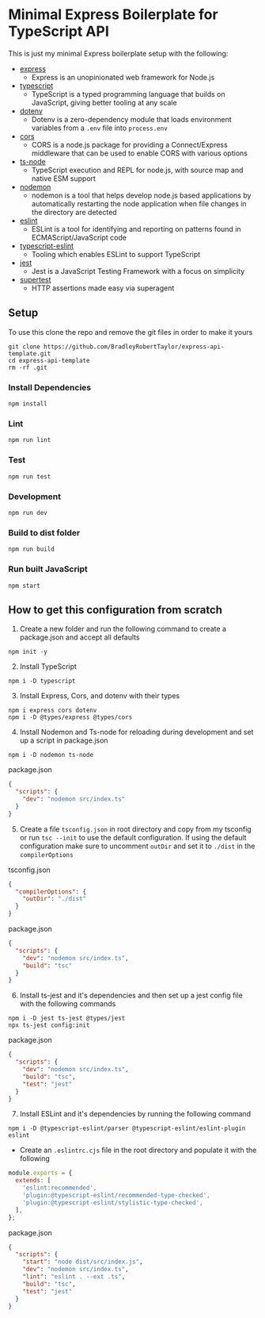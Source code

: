 # Minimal Express Boilerplate for TypeScript API

This is just my minimal Express boilerplate setup with the following:

- [express](https://www.npmjs.com/package/express)
  - Express is an unopinionated web framework for Node.js
- [typescript](https://www.npmjs.com/package/typescript)
  - TypeScript is a typed programming language that builds on JavaScript, giving better tooling at any scale
- [dotenv](https://www.npmjs.com/package/dotenv)
  - Dotenv is a zero-dependency module that loads environment variables from a `.env` file into `process.env`
- [cors](https://www.npmjs.com/package/cors)
  - CORS is a node.js package for providing a Connect/Express middleware that can be used to enable CORS with various options
- [ts-node](https://www.npmjs.com/package/ts-node)
  - TypeScript execution and REPL for node.js, with source map and native ESM support
- [nodemon](https://www.npmjs.com/package/nodemon)
  - nodemon is a tool that helps develop node.js based applications by automatically restarting the node application when file changes in the directory are detected
- [eslint](https://www.npmjs.com/package/eslint)
  - ESLint is a tool for identifying and reporting on patterns found in ECMAScript/JavaScript code
- [typescript-eslint](https://typescript-eslint.io/)
  - Tooling which enables ESLint to support TypeScript
- [jest](https://www.npmjs.com/package/jest)
  - Jest is a JavaScript Testing Framework with a focus on simplicity
- [supertest](https://www.npmjs.com/package/supertest)
  - HTTP assertions made easy via superagent

## Setup

To use this clone the repo and remove the git files in order to make it yours

```
git clone https://github.com/BradleyRobertTaylor/express-api-template.git
cd express-api-template
rm -rf .git
```

### Install Dependencies

```
npm install
```

### Lint

```
npm run lint
```

### Test

```
npm run test
```

### Development

```
npm run dev
```

### Build to dist folder

```
npm run build
```

### Run built JavaScript

```
npm start
```

## How to get this configuration from scratch

1. Create a new folder and run the following command to create a package.json and accept all defaults

```
npm init -y
```

2. Install TypeScript

```
npm i -D typescript
```

3. Install Express, Cors, and dotenv with their types

```
npm i express cors dotenv
npm i -D @types/express @types/cors
```

4. Install Nodemon and Ts-node for reloading during development and set up a script in package.json

```
npm i -D nodemon ts-node
```

package.json

```json
{
  "scripts": {
    "dev": "nodemon src/index.ts"
  }
}
```

5. Create a file `tsconfig.json` in root directory and copy from my tsconfig or run `tsc --init` to use the default configuration. If using the default configuration make sure to uncomment `outDir` and set it to `./dist` in the `compilerOptions`

tsconfig.json

```json
{
  "compilerOptions": {
    "outDir": "./dist"
  }
}
```

package.json

```json
{
  "scripts": {
    "dev": "nodemon src/index.ts",
    "build": "tsc"
  }
}
```

6. Install ts-jest and it's dependencies and then set up a jest config file with the following commands

```
npm i -D jest ts-jest @types/jest
npx ts-jest config:init
```

package.json

```json
{
  "scripts": {
    "dev": "nodemon src/index.ts",
    "build": "tsc",
    "test": "jest"
  }
}
```

7. Install ESLint and it's dependencies by running the following command

```
npm i -D @typescript-eslint/parser @typescript-eslint/eslint-plugin eslint
```

- Create an `.eslintrc.cjs` file in the root directory and populate it with the following

```javascript
module.exports = {
  extends: [
    'eslint:recommended',
    'plugin:@typescript-eslint/recommended-type-checked',
    'plugin:@typescript-eslint/stylistic-type-checked',
  ],
};
```

package.json

```json
{
  "scripts": {
    "start": "node dist/src/index.js",
    "dev": "nodemon src/index.ts",
    "lint": "eslint . --ext .ts",
    "build": "tsc",
    "test": "jest"
  }
}
```
